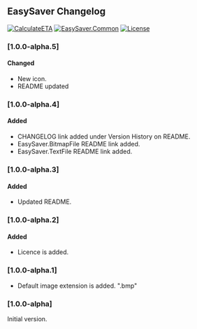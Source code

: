 ## EasySaver Changelog
[![CalculateETA](https://img.shields.io/nuget/v/EasySaver.Common.svg)](https://www.nuget.org/packages/EasySaver.Common/) [![EasySaver.Common](https://img.shields.io/nuget/dt/EasySaver.Common.svg)](https://www.nuget.org/packages/EasySaver.Common/) [![License](https://img.shields.io/github/license/meokullu/EasySaver.svg)](https://github.com/meokullu/EasySaver/blob/master/LICENSE)

<!--
### [Unreleased]

#### Added

#### Changed

#### Removed
-->

### [1.0.0-alpha.5]

#### Changed
* New icon.
* README updated

### [1.0.0-alpha.4]

#### Added
* CHANGELOG link added under Version History on README.
* EasySaver.BitmapFile README link added.
* EasySaver.TextFile README link added.

### [1.0.0-alpha.3]

#### Added
* Updated README.

### [1.0.0-alpha.2]

#### Added
* Licence is added.

### [1.0.0-alpha.1]
* Default image extension is added. ".bmp"

### [1.0.0-alpha]
Initial version.
